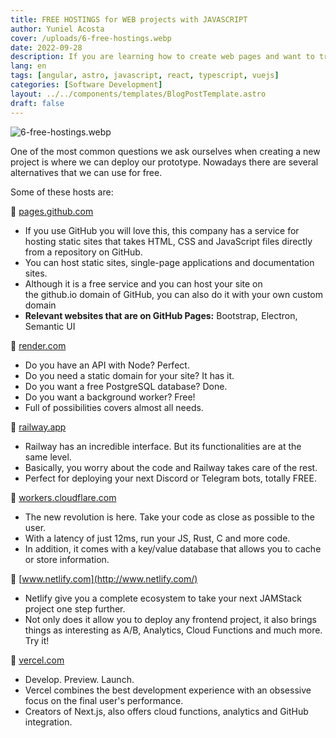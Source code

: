 ```yaml
---
title: FREE HOSTINGS for WEB projects with JAVASCRIPT
author: Yuniel Acosta
cover: /uploads/6-free-hostings.webp
date: 2022-09-28
description: If you are learning how to create web pages and want to try free hosting, I offer you 6 options for you to practice. Although, you can also use them in production.
lang: en
tags: [angular, astro, javascript, react, typescript, vuejs]
categories: [Software Development]
layout: ../../components/templates/BlogPostTemplate.astro
draft: false
---
```


![6-free-hostings.webp](/uploads/6-free-hostings.webp)

One of the most common questions we ask ourselves when creating a new project is where we can deploy our prototype. Nowadays there are several alternatives that we can use for free.

Some of these hosts are:

🔗 [pages.github.com](https://pages.github.com/)

- If you use GitHub you will love this, this company has a service for hosting static sites that takes HTML, CSS and JavaScript files directly from a repository on GitHub.
- You can host static sites, single-page applications and documentation sites.
- Although it is a free service and you can host your site on the github.io domain of GitHub, you can also do it with your own custom domain
- **Relevant websites that are on GitHub Pages:** Bootstrap, Electron, Semantic UI

🔗 [render.com](http://render.com/)

- Do you have an API with Node? Perfect.
- Do you need a static domain for your site? It has it.
- Do you want a free PostgreSQL database? Done.
- Do you want a background worker? Free!
- Full of possibilities covers almost all needs.

🔗 [railway.app](http://railway.app/)

- Railway has an incredible interface. But its functionalities are at the same level.
- Basically, you worry about the code and Railway takes care of the rest.
- Perfect for deploying your next Discord or Telegram bots, totally FREE.

🔗 [workers.cloudflare.com](http://workers.cloudflare.com/)

- The new revolution is here. Take your code as close as possible to the user.
- With a latency of just 12ms, run your JS, Rust, C and more code.
- In addition, it comes with a key/value database that allows you to cache or store information.

🔗 [www.netlify.com](http://www.netlify.com/)

- Netlify give you a complete ecosystem to take your next JAMStack project one step further.
- Not only does it allow you to deploy any frontend project, it also brings things as interesting as A/B, Analytics, Cloud Functions and much more. Try it!

🔗 [vercel.com](http://vercel.com/)

- Develop. Preview. Launch.
- Vercel combines the best development experience with an obsessive focus on the final user's performance.
- Creators of Next.js, also offers cloud functions, analytics and GitHub integration.
